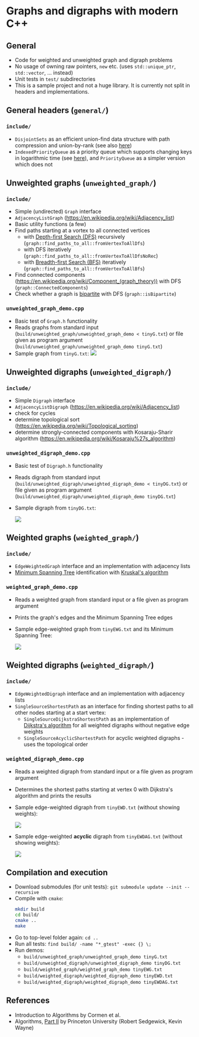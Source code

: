 # Graphs and digraphs with modern C++

## General
- Code for weighted and unweighted graph and digraph problems
- No usage of owning raw pointers, `new` etc. (uses `std::unique_ptr`, `std::vector`, ... instead)
- Unit tests in `test/` subdirectories
- This is a sample project and not a huge library. It is currently not split in headers and implementations.

## General headers (`general/`)

### `include/`
- `DisjointSets` as an efficient union-find data structure with path compression and union-by-rank (see also [here](https://www.xeve.de/wp/2021/01/efficient-union-find-in-cpp-or-disjoint-set-forests-with-path-compression-and-ranks/))
- `IndexedPriorityQueue` as a priority queue which supports changing keys in logarithmic time (see [here](https://www.xeve.de/wp/2021/01/indexed-priority-queue-in-cpp/)), and `PriorityQueue` as a simpler version which does not

## Unweighted graphs (`unweighted_graph/`)

### `include/`
- Simple (undirected) `Graph` interface
- `AdjacencyListGraph` (https://en.wikipedia.org/wiki/Adjacency_list)
- Basic utility functions (a few)
- Find paths starting at a vortex to all connected vertices
  - with [Depth-first Search (DFS)](https://en.wikipedia.org/wiki/Depth-first_search) recursively (`graph::find_paths_to_all::fromVertexToAllDfs`)
  - with DFS iteratively (`graph::find_paths_to_all::fromVertexToAllDfsNoRec`)
  - with [Breadth-first Search (BFS)](https://en.wikipedia.org/wiki/Breadth-first_search) iteratively (`graph::find_paths_to_all::fromVertexToAllBfs`)
- Find connected components (https://en.wikipedia.org/wiki/Component_(graph_theory)) with DFS (`graph::ConnectedComponents`)
- Check whether a graph is [bipartite](https://en.wikipedia.org/wiki/Bipartite_graph) with DFS (`graph::isBipartite`)

### `unweighted_graph_demo.cpp`
- Basic test of `Graph.h` functionality
- Reads graphs from standard input (`build/unweighted_graph/unweighted_graph_demo < tinyG.txt`) or file given as program argument (`build/unweighted_graph/unweighted_graph_demo tinyG.txt`) 
- Sample graph from `tinyG.txt`:
  ![](picTinyG.png)

## Unweighted digraphs (`unweighted_digraph/`)

### `include/`
- Simple `Digraph` interface
- `AdjacencyListDigraph` (https://en.wikipedia.org/wiki/Adjacency_list)
- check for cycles
- determine topological sort (https://en.wikipedia.org/wiki/Topological_sorting)
- determine strongly-connected components with Kosaraju-Sharir algorithm (https://en.wikipedia.org/wiki/Kosaraju%27s_algorithm)

### `unweighted_digraph_demo.cpp`
- Basic test of `Digraph.h` functionality
- Reads digraph from standard input (`build/unweighted_digraph/unweighted_digraph_demo < tinyDG.txt`) or file given as program argument (`build/unweighted_digraph/unweighted_digraph_demo tinyDG.txt`)
- Sample digraph from `tinyDG.txt`:

  ![](picTinyDG.png)

## Weighted graphs (`weighted_graph/`)

### `include/`
- `EdgeWeightedGraph` interface and an implementation with adjacency lists
- [Minimum Spanning Tree](https://en.wikipedia.org/wiki/Minimum_spanning_tree) identification with [Kruskal's algorithm](https://en.wikipedia.org/wiki/Kruskal%27s_algorithm)

### `weighted_graph_demo.cpp`
- Reads a weighted graph from standard input or a file given as program argument
- Prints the graph's edges and the Minimum Spanning Tree edges
- Sample edge-weighted graph from `tinyEWG.txt` and its Minimum Spanning Tree:

  ![](picTinyEWG.png)

## Weighted digraphs (`weighted_digraph/`)

### `include/`
- `EdgeWeightedDigraph` interface and an implementation with adjacency lists
- `SingleSourceShortestPath` as an interface for finding shortest paths to all other nodes starting at a start vertex:
  - `SingleSourceDijkstraShortestPath` as an implementation of [Dijkstra's algorithm](https://en.wikipedia.org/wiki/Dijkstra%27s_algorithm) for all weighted digraphs without negative edge weights
  - `SingleSourceAcyclicShortestPath` for acyclic weighted digraphs - uses the topological order

### `weighted_digraph_demo.cpp`
- Reads a weighted digraph from standard input or a file given as program argument
- Determines the shortest paths starting at vertex 0 with Dijkstra's algorithm and prints the results
- Sample edge-weighted digraph from `tinyEWD.txt` (without showing weights):

  ![](picTinyEWD.png)
  
- Sample edge-weighted **acyclic** digraph from `tinyEWDAG.txt` (without showing weights):

  ![](picTinyEWDAG.png)


## Compilation and execution
- Download submodules (for unit tests): `git submodule update --init --recursive`
- Compile with `cmake`:
  ```bash
  mkdir build
  cd build/
  cmake ..
  make
  ```
- Go to top-level folder again: `cd ..`
- Run all tests: `find build/ -name "*_gtest" -exec {} \;`
- Run demos:
  - `build/unweighted_graph/unweighted_graph_demo tinyG.txt`
  - `build/unweighted_digraph/unweighted_digraph_demo tinyDG.txt`
  - `build/weighted_graph/weighted_graph_demo tinyEWG.txt`
  - `build/weighted_digraph/weighted_digraph_demo tinyEWD.txt`
  - `build/weighted_digraph/weighted_digraph_demo tinyEWDAG.txt`

## References
- Introduction to Algorithms by Cormen et al.
- Algorithms, [Part II](https://www.coursera.org/learn/algorithms-part2/home/welcome) by Princeton University (Robert Sedgewick, Kevin Wayne)
